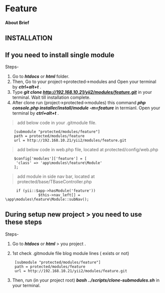 # Feature

#### About Brief


## INSTALLATION 

## If you need to install single module 

Steps-
1. Go to ***htdocs*** or ***html*** folder.
2. Then, Go to your project->protected->modules and Open your terminal by ***ctrl+alt+t*** . 
3. Type ***git clone  http://192.168.10.21/yii2/modules/feature.git*** in your terminal. Wait till installation complete.
4. After clone run (project->protected->modules) this command ***php console.php installer/install/module -m=feature*** in termianl. Open your terminal by ***ctrl+alt+t*** .

> add below code in your .gitmodule file.

        [submodule "protected/modules/feature"]
        path = protected/modules/feature
        url = http://192.168.10.21/yii2/modules/feature.git

> add below code in web.php file, located at protected/config/web.php

        $config['modules']['feature'] = [
         'class' => 'app\modules\feature\Module'
        ];

> add module in side nav bar, located at protected/base/TBaseController.php

         if (yii::$app->hasModule('feature'))
                   $this->nav_left[] = \app\modules\feature\Module::subNav();

## During setup new project > you need to use these steps

Steps- 
1. Go to ***htdocs*** or ***html*** > you project .
2. 1st check  .gitmodule file blog module lines ( exists or not)

        [submodule "protected/modules/feature"]
        path = protected/modules/feature
        url = http://192.168.10.21/yii2/modules/feature.git

3. Then, run (in your project root)  ***bash ../scripts/clone-submodules.sh*** in your terminal.




